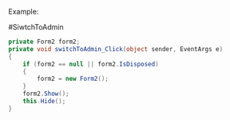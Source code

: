 Example: 

#SiwtchToAdmin
```csharp title:switchToAdmin 
private Form2 form2;
private void switchToAdmin_Click(object sender, EventArgs e)
{
	if (form2 == null || form2.IsDisposed)
	{
	    form2 = new Form2(); 
	}
	form2.Show(); 
	this.Hide();  
}
```

